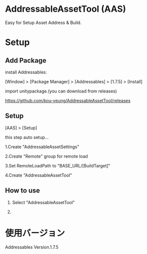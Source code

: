 # AddressableAssetTool (AAS)

Easy for Setup Asset Address & Build.

# Setup

## Add Package

install Addressables:

[Window] > [Package Manager] > [Addressables] > [1.7.5] > [Install]

import unitypackage.(you can download from releases)

https://github.com/kou-yeung/AddressableAssetTool/releases

## Setup

[AAS] > [Setup]

this step auto setup...

1.Create "AddressableAssetSettings"

2.Create "Remote" group for remote load

3.Set RemoteLoadPath to "BASE_URL/[BuildTarget]"

4.Create "AddressableAssetTool"

## How to use

1. Select "AddressableAssetTool"

2. 


# 使用バージョン

Addressables Version.1.7.5

